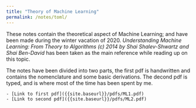 ```yaml
---
title: "Theory of Machine Learning"
permalink: /notes/toml/
---
```


These notes contain the theoretical aspect of Machine Learning; and have been made during the winter vacation of 2020. _Understanding Machine Learning: From Theory to Algorithms (c) 2014 by Shai Shalev-Shwartz and Shai Ben-David_ has been taken as the main reference while reading up on this topic.

The notes have been divided into two parts, the first pdf is handwritten and contains the nomenclature and some basic derivations. The decond pdf is typed, and is where most of the time has been spent by me.

	- [Link to first pdf]({{site.baseurl}}/pdfs/ML1.pdf)
	- [Link to second pdf]({{site.baseurl}}/pdfs/ML2.pdf)